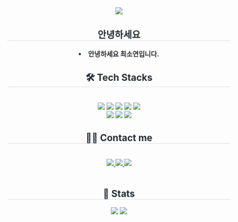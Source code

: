 <div align= "center">
    <img src="https://capsule-render.vercel.app/api?type=waving&color=gradient&height=180&text=Hi~%20I'm%20RACHEL-2929&animation=&fontColor=ffffff&fontSize=50" />
    </div>
    <div align= "center"> 
    <h2 style="border-bottom: 1px solid #d8dee4; color: #282d33;"> 안녕하세요 </h2>  
    <div style="font-weight: 700; font-size: 15px; text-align: center; color: #282d33;"> <li>안녕하세요 최소연입니다.</li></li> </div> 
    </div>
    <div align= "center">
    <h2 style="border-bottom: 1px solid #d8dee4; color: #282d33;"> 🛠️ Tech Stacks </h2> <br> 
    <div style="margin: 0 auto; text-align: center;" align= "center"> <img src="https://img.shields.io/badge/C-A8B9CC?style=for-the-badge&logo=C&logoColor=white">
          <img src="https://img.shields.io/badge/Git-F05032?style=for-the-badge&logo=Git&logoColor=white">
          <img src="https://img.shields.io/badge/GitHub Pages-222222?style=for-the-badge&logo=GitHub Pages&logoColor=white">
          <img src="https://img.shields.io/badge/Github-181717?style=for-the-badge&logo=Github&logoColor=white">
          <img src="https://img.shields.io/badge/HTML5-E34F26?style=for-the-badge&logo=HTML5&logoColor=white">
          <br/><img src="https://img.shields.io/badge/Javascript-F7DF1E?style=for-the-badge&logo=Javascript&logoColor=white">
          <img src="https://img.shields.io/badge/Java-007396?style=for-the-badge&logo=Java&logoColor=white">
          <img src="https://img.shields.io/badge/Slack-4A154B?style=for-the-badge&logo=Slack&logoColor=white">
          </div>
    </div>
    <div align= "center">
    <h2 style="border-bottom: 1px solid #d8dee4; color: #282d33;"> 🧑‍💻 Contact me </h2> <br> 
    <div align= "center"> <a href=https://soyy4082.tistory.com/> <img src="https://img.shields.io/badge/Tistory-000000?style=for-the-badge&logo=Tistory&logoColor=white&link=https://soyy4082.tistory.com/"> </a>
         <a href=https://www.notion.so/906c8ea6bb79446c809bf7052e296190> <img src="https://img.shields.io/badge/Notion-000000?style=for-the-badge&logo=Notion&logoColor=white&link=https://www.notion.so/906c8ea6bb79446c809bf7052e296190"> </a>
         <a href=mailto:sts06154@gmail.com> <img src="https://img.shields.io/badge/Gmail-EA4335?style=for-the-badge&logo=Gmail&logoColor=white&link=mailto:sts06154@gmail.com"> </a>
          </div>  <br> 
    <div align= "center">  </div> 
    </div>
    <div align= "center"> 
    <h2 style="border-bottom: 1px solid #d8dee4; color: #282d33;"> 🏅 Stats </h2> <div align= "center"> <img src="https://github-readme-stats.vercel.app/api?username=RACHEL-2929&bg_color=180,dec5e7,00000000&title_color=ffffff&text_color=ffffff"
         /> <img src="https://github-readme-stats.vercel.app/api/top-langs/?username=RACHEL-2929&layout=compact&bg_color=180,dec5e7,00000000&title_color=ffffff&text_color=ffffff"
           /> </div> 
    </div>
    
